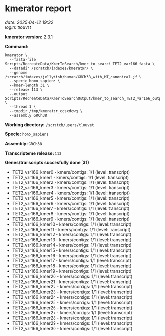 # kmerator report
*date: 2025-04-12 19:32*  
*login: tlouvet*

**kmerator version:** 2.3.1

**Command:**

```
kmerator \
  --fasta-file Scripts/RecreateData/KmerToSearch/kmer_to_search_TET2_var166.fasta \
  --datadir /scratch/indexes/kmerator/ \
  --genome /scratch/indexes/jellyfish/human/GRCh38_with_MT_canonical.jf \
  --specie homo_sapiens \
  --kmer-length 31 \
  --release 113 \
  --output Scripts/RecreateData/KmerToSearchOutput/kmer_to_search_TET2_var166_output \
  --thread 1 \
  --tmpdir /tmp/kmerator_ccsxdcwq \
  --assembly GRCh38
```

**Working directory:** `/scratch/users/tlouvet`

**Specie:** `homo_sapiens`

**Assembly:** `GRCh38`

**Transcriptome release:** `113`

**Genes/transcripts succesfully done (31)**

- TET2_var166_kmer0 - kmers/contigs: 1/1 (level: transcript)
- TET2_var166_kmer1 - kmers/contigs: 1/1 (level: transcript)
- TET2_var166_kmer2 - kmers/contigs: 1/1 (level: transcript)
- TET2_var166_kmer3 - kmers/contigs: 1/1 (level: transcript)
- TET2_var166_kmer4 - kmers/contigs: 1/1 (level: transcript)
- TET2_var166_kmer5 - kmers/contigs: 1/1 (level: transcript)
- TET2_var166_kmer6 - kmers/contigs: 1/1 (level: transcript)
- TET2_var166_kmer7 - kmers/contigs: 1/1 (level: transcript)
- TET2_var166_kmer8 - kmers/contigs: 1/1 (level: transcript)
- TET2_var166_kmer9 - kmers/contigs: 1/1 (level: transcript)
- TET2_var166_kmer10 - kmers/contigs: 1/1 (level: transcript)
- TET2_var166_kmer11 - kmers/contigs: 1/1 (level: transcript)
- TET2_var166_kmer12 - kmers/contigs: 1/1 (level: transcript)
- TET2_var166_kmer13 - kmers/contigs: 1/1 (level: transcript)
- TET2_var166_kmer14 - kmers/contigs: 1/1 (level: transcript)
- TET2_var166_kmer15 - kmers/contigs: 1/1 (level: transcript)
- TET2_var166_kmer16 - kmers/contigs: 1/1 (level: transcript)
- TET2_var166_kmer17 - kmers/contigs: 1/1 (level: transcript)
- TET2_var166_kmer18 - kmers/contigs: 1/1 (level: transcript)
- TET2_var166_kmer19 - kmers/contigs: 1/1 (level: transcript)
- TET2_var166_kmer20 - kmers/contigs: 1/1 (level: transcript)
- TET2_var166_kmer21 - kmers/contigs: 1/1 (level: transcript)
- TET2_var166_kmer22 - kmers/contigs: 1/1 (level: transcript)
- TET2_var166_kmer23 - kmers/contigs: 1/1 (level: transcript)
- TET2_var166_kmer24 - kmers/contigs: 1/1 (level: transcript)
- TET2_var166_kmer25 - kmers/contigs: 1/1 (level: transcript)
- TET2_var166_kmer26 - kmers/contigs: 1/1 (level: transcript)
- TET2_var166_kmer27 - kmers/contigs: 1/1 (level: transcript)
- TET2_var166_kmer28 - kmers/contigs: 1/1 (level: transcript)
- TET2_var166_kmer29 - kmers/contigs: 1/1 (level: transcript)
- TET2_var166_kmer30 - kmers/contigs: 1/1 (level: transcript)
